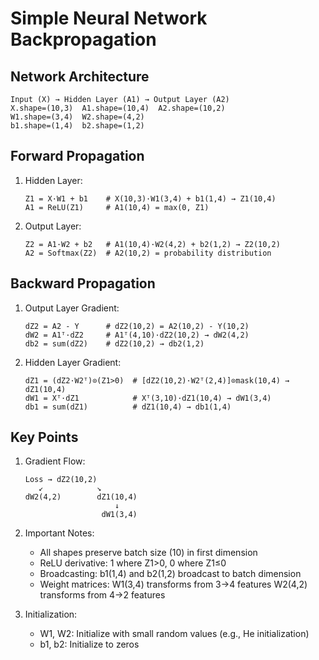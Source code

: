 # Simple Neural Network Backpropagation

## Network Architecture
```
Input (X) → Hidden Layer (A1) → Output Layer (A2)
X.shape=(10,3)  A1.shape=(10,4)  A2.shape=(10,2)
W1.shape=(3,4)  W2.shape=(4,2)
b1.shape=(1,4)  b2.shape=(1,2)
```

## Forward Propagation
1. Hidden Layer:
   ```
   Z1 = X·W1 + b1    # X(10,3)·W1(3,4) + b1(1,4) → Z1(10,4)
   A1 = ReLU(Z1)     # A1(10,4) = max(0, Z1)
   ```

2. Output Layer:
   ```
   Z2 = A1·W2 + b2   # A1(10,4)·W2(4,2) + b2(1,2) → Z2(10,2)
   A2 = Softmax(Z2)  # A2(10,2) = probability distribution
   ```

## Backward Propagation

1. Output Layer Gradient:
   ```
   dZ2 = A2 - Y      # dZ2(10,2) = A2(10,2) - Y(10,2)
   dW2 = A1ᵀ·dZ2     # A1ᵀ(4,10)·dZ2(10,2) → dW2(4,2)
   db2 = sum(dZ2)    # dZ2(10,2) → db2(1,2)
   ```

2. Hidden Layer Gradient:
   ```
   dZ1 = (dZ2·W2ᵀ)⊙(Z1>0)  # [dZ2(10,2)·W2ᵀ(2,4)]⊙mask(10,4) → dZ1(10,4)
   dW1 = Xᵀ·dZ1            # Xᵀ(3,10)·dZ1(10,4) → dW1(3,4)
   db1 = sum(dZ1)          # dZ1(10,4) → db1(1,4)
   ```

## Key Points
1. Gradient Flow:
   ```
   Loss → dZ2(10,2)
      ↙            ↘
   dW2(4,2)        dZ1(10,4)
                       ↓
                    dW1(3,4)
   ```

2. Important Notes:
   - All shapes preserve batch size (10) in first dimension
   - ReLU derivative: 1 where Z1>0, 0 where Z1≤0
   - Broadcasting: b1(1,4) and b2(1,2) broadcast to batch dimension
   - Weight matrices: W1(3,4) transforms from 3→4 features
                     W2(4,2) transforms from 4→2 features

3. Initialization:
   - W1, W2: Initialize with small random values (e.g., He initialization)
   - b1, b2: Initialize to zeros